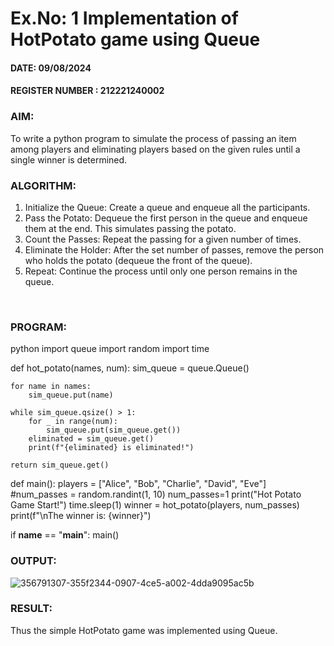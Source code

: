 # Ex.No: 1  Implementation of HotPotato game using Queue 


#### DATE: 09/08/2024         

#### REGISTER NUMBER : 212221240002



### AIM: 
To write a python program to simulate the process of passing an item among players and eliminating players based on the given rules until a single winner is determined.
<br>
### ALGORITHM:
1. Initialize the Queue: Create a queue and enqueue all the participants.
2. Pass the Potato: Dequeue the first person in the queue and enqueue them at the end. This simulates passing the potato.
3. Count the Passes: Repeat the passing for a given number of times.
4. Eliminate the Holder: After the set number of passes, remove the person who holds the potato (dequeue the front of the queue).
5. Repeat: Continue the process until only one person remains in the queue.

<br>

### PROGRAM:
python
import queue
import random
import time

def hot_potato(names, num):
    sim_queue = queue.Queue()

    for name in names:
        sim_queue.put(name)

    while sim_queue.qsize() > 1:
        for _ in range(num):
            sim_queue.put(sim_queue.get())
        eliminated = sim_queue.get()
        print(f"{eliminated} is eliminated!")

    return sim_queue.get()

def main():
    players = ["Alice", "Bob", "Charlie", "David", "Eve"]
    #num_passes = random.randint(1, 10)
    num_passes=1
    print("Hot Potato Game Start!")
    time.sleep(1)
    winner = hot_potato(players, num_passes)
    print(f"\nThe winner is: {winner}")

if __name__ == "__main__":
    main()




### OUTPUT:
![356791307-355f2344-0907-4ce5-a002-4dda9095ac5b](https://github.com/user-attachments/assets/a1835672-230a-4ca4-8bc1-10cc29fc49b6)



### RESULT:
Thus the simple HotPotato game was implemented using Queue.
